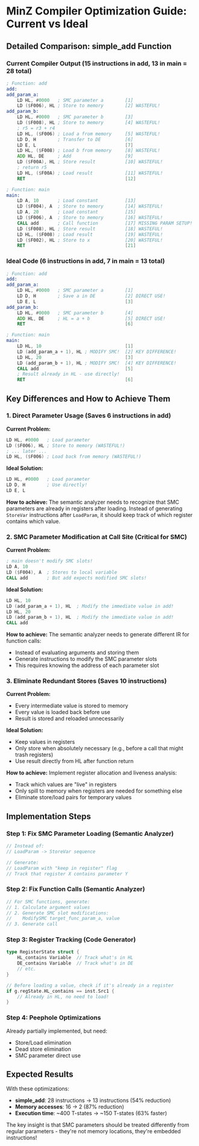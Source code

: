 # MinZ Compiler Optimization Guide: Current vs Ideal

## Detailed Comparison: simple_add Function

### Current Compiler Output (15 instructions in add, 13 in main = 28 total)

```asm
; Function: add
add:
add_param_a:
    LD HL, #0000   ; SMC parameter a        [1]
    LD ($F006), HL ; Store to memory        [2] WASTEFUL!
add_param_b:
    LD HL, #0000   ; SMC parameter b        [3]
    LD ($F008), HL ; Store to memory        [4] WASTEFUL!
    ; r5 = r3 + r4
    LD HL, ($F006) ; Load a from memory     [5] WASTEFUL!
    LD D, H        ; Transfer to DE         [6]
    LD E, L                                 [7]
    LD HL, ($F008) ; Load b from memory     [8] WASTEFUL!
    ADD HL, DE     ; Add                    [9]
    LD ($F00A), HL ; Store result           [10] WASTEFUL!
    ; return r5
    LD HL, ($F00A) ; Load result            [11] WASTEFUL!
    RET                                     [12]

; Function: main
main:
    LD A, 10       ; Load constant          [13]
    LD ($F004), A  ; Store to memory        [14] WASTEFUL!
    LD A, 20       ; Load constant          [15]
    LD ($F006), A  ; Store to memory        [16] WASTEFUL!
    CALL add       ; Call function          [17] MISSING PARAM SETUP!
    LD ($F008), HL ; Store result           [18] WASTEFUL!
    LD HL, ($F008) ; Load result            [19] WASTEFUL!
    LD ($F002), HL ; Store to x             [20] WASTEFUL!
    RET                                     [21]
```

### Ideal Code (6 instructions in add, 7 in main = 13 total)

```asm
; Function: add
add:
add_param_a:
    LD HL, #0000   ; SMC parameter a        [1]
    LD D, H        ; Save a in DE           [2] DIRECT USE!
    LD E, L                                 [3]
add_param_b:
    LD HL, #0000   ; SMC parameter b        [4]
    ADD HL, DE     ; HL = a + b             [5] DIRECT USE!
    RET                                     [6]

; Function: main
main:
    LD HL, 10                               [1]
    LD (add_param_a + 1), HL ; MODIFY SMC!  [2] KEY DIFFERENCE!
    LD HL, 20                               [3]
    LD (add_param_b + 1), HL ; MODIFY SMC!  [4] KEY DIFFERENCE!
    CALL add                                [5]
    ; Result already in HL - use directly!
    RET                                     [6]
```

## Key Differences and How to Achieve Them

### 1. **Direct Parameter Usage** (Saves 6 instructions in add)

**Current Problem:**
```asm
LD HL, #0000   ; Load parameter
LD ($F006), HL ; Store to memory (WASTEFUL!)
; ... later ...
LD HL, ($F006) ; Load back from memory (WASTEFUL!)
```

**Ideal Solution:**
```asm
LD HL, #0000   ; Load parameter
LD D, H        ; Use directly!
LD E, L
```

**How to achieve:** The semantic analyzer needs to recognize that SMC parameters are already in registers after loading. Instead of generating `StoreVar` instructions after `LoadParam`, it should keep track of which register contains which value.

### 2. **SMC Parameter Modification at Call Site** (Critical for SMC)

**Current Problem:**
```asm
; main doesn't modify SMC slots!
LD A, 10
LD ($F004), A  ; Stores to local variable
CALL add       ; But add expects modified SMC slots!
```

**Ideal Solution:**
```asm
LD HL, 10
LD (add_param_a + 1), HL  ; Modify the immediate value in add!
LD HL, 20
LD (add_param_b + 1), HL  ; Modify the immediate value in add!
CALL add
```

**How to achieve:** The semantic analyzer needs to generate different IR for function calls:
- Instead of evaluating arguments and storing them
- Generate instructions to modify the SMC parameter slots
- This requires knowing the address of each parameter slot

### 3. **Eliminate Redundant Stores** (Saves 10 instructions)

**Current Problem:**
- Every intermediate value is stored to memory
- Every value is loaded back before use
- Result is stored and reloaded unnecessarily

**Ideal Solution:**
- Keep values in registers
- Only store when absolutely necessary (e.g., before a call that might trash registers)
- Use result directly from HL after function return

**How to achieve:** Implement register allocation and liveness analysis:
- Track which values are "live" in registers
- Only spill to memory when registers are needed for something else
- Eliminate store/load pairs for temporary values

## Implementation Steps

### Step 1: Fix SMC Parameter Loading (Semantic Analyzer)
```go
// Instead of:
// LoadParam -> StoreVar sequence

// Generate:
// LoadParam with "keep in register" flag
// Track that register X contains parameter Y
```

### Step 2: Fix Function Calls (Semantic Analyzer)
```go
// For SMC functions, generate:
// 1. Calculate argument values
// 2. Generate SMC slot modifications:
//    ModifySMC target_func_param_a, value
// 3. Generate call
```

### Step 3: Register Tracking (Code Generator)
```go
type RegisterState struct {
    HL_contains Variable  // Track what's in HL
    DE_contains Variable  // Track what's in DE
    // etc.
}

// Before loading a value, check if it's already in a register
if g.regState.HL_contains == inst.Src1 {
    // Already in HL, no need to load!
}
```

### Step 4: Peephole Optimizations
Already partially implemented, but need:
- Store/Load elimination
- Dead store elimination
- SMC parameter direct use

## Expected Results

With these optimizations:
- **simple_add**: 28 instructions → 13 instructions (54% reduction)
- **Memory accesses**: 16 → 2 (87% reduction)
- **Execution time**: ~400 T-states → ~150 T-states (63% faster)

The key insight is that SMC parameters should be treated differently from regular parameters - they're not memory locations, they're embedded instructions!